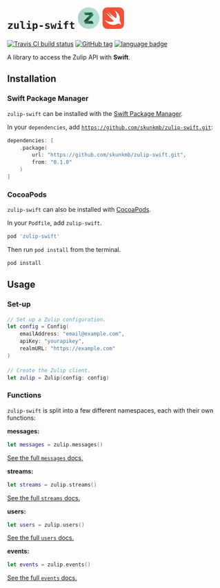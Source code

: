 # `zulip-swift` <img alt="Swift logo" src="assets/zulip-logo.png" height=50 /> <img alt="Swift logo" src="assets/swift-logo.png" height=50 />

[![Travis CI build status](https://img.shields.io/travis/skunkmb/zulip-swift.svg)](https://travis-ci.org/skunkmb/zulip-swift)
[![GitHub tag](https://img.shields.io/github/tag/skunkmb/zulip-swift.svg)](https://github.com/skunkmb/zulip-swift)
[![language badge](https://img.shields.io/badge/language-Swift-orange.svg)](https://swift.org)

A library to access the Zulip API with **Swift**.

## Installation

### Swift Package Manager

`zulip-swift` can be installed with the
[Swift Package Manager](https://is.gd/aRdTkN).

In your `dependencies`, add
[`https://github.com/skunkmb/zulip-swift.git`](https://is.gd/by9epF):

```swift
dependencies: [
    .package(
        url: "https://github.com/skunkmb/zulip-swift.git",
        from: "0.1.0"
    )
]
```

### CocoaPods

`zulip-swift` can also be installed with [CocoaPods](https://is.gd/iMgFFg).

In your `Podfile`, add `zulip-swift`.

```ruby
pod 'zulip-swift'
```

Then run `pod install` from the terminal.

```bash
pod install
```

## Usage

### Set-up

```swift
// Set up a Zulip configuration.
let config = Config(
    emailAddress: "email@example.com",
    apiKey: "yourapikey",
    realmURL: "https://example.com"
)

// Create the Zulip client.
let zulip = Zulip(config: config)
```

### Functions

`zulip-swift` is split into a few different namespaces, each with their own
functions:

**messages:**
```swift
let messages = zulip.messages()
```

[See the full `messages` docs.](docs/messages.md)

**streams:**
```swift
let streams = zulip.streams()
```

[See the full `streams` docs.](docs/streams.md)

**users:**
```swift
let users = zulip.users()
```

[See the full `users` docs.](docs/users.md)

**events:**
```swift
let events = zulip.events()
```

[See the full `events` docs.](docs/events.md)

